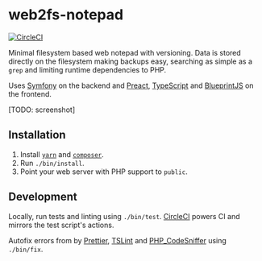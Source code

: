 web2fs-notepad
===============

[![CircleCI](https://circleci.com/gh/sushain97/web2fs-notepad/tree/master.svg?style=svg)](https://circleci.com/gh/sushain97/web2fs-notepad/tree/master)

Minimal filesystem based web notepad with versioning. Data is stored directly
on the filesystem making backups easy, searching as simple as a `grep` and
limiting runtime dependencies to PHP.

Uses [Symfony][1] on the backend and [Preact][2], [TypeScript][3] and
[BlueprintJS][4] on the frontend.

[TODO: screenshot]

Installation
------------

1. Install [`yarn`][5] and [`composer`][6].
1. Run `./bin/install`.
1. Point your web server with PHP support to `public`.

Development
-----------

Locally, run tests and linting using `./bin/test`. [CircleCI][7] powers CI
and mirrors the test script's actions.

Autofix errors from by [Prettier][8], [TSLint][9] and [PHP_CodeSniffer][10]
using `./bin/fix`.

[1]: https://symfony.com/
[2]: https://preactjs.com/
[3]: http://typescriptlang.org/
[4]: https://blueprintjs.com/
[5]: https://yarnpkg.com/
[6]: https://getcomposer.org/
[7]: https://circleci.com/
[8]: https://prettier.io/
[9]: https://palantir.github.io/tslint/
[10]: http://pear.php.net/package/PHP_CodeSniffer
